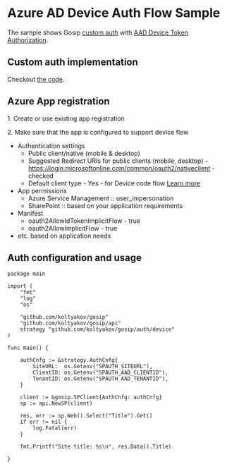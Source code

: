 # Azure AD Device Auth Flow Sample

The sample shows Gosip [custom auth](https://go.spflow.com/auth/custom-auth) with [AAD Device Token Authorization](https://docs.microsoft.com/en-us/azure/go/azure-sdk-go-authorization#use-device-token-authentication).

## Custom auth implementation

Checkout [the code](./device.go).

## Azure App registration

1\. Create or use existing app registration

2\. Make sure that the app is configured to support device flow

- Authentication settings
  - Public client/native (mobile & desktop)
  - Suggested Redirect URIs for public clients (mobile, desktop) - https://login.microsoftonline.com/common/oauth2/nativeclient - checked
  - Default client type - Yes - for Device code flow [Learn more](https://go.microsoft.com/fwlink/?linkid=2094804)
- App permissions
  - Azure Service Management :: user_impersonation
  - SharePoint :: based on your application requirements
- Manifest
  - oauth2AllowIdTokenImplicitFlow - true
  - oauth2AllowImplicitFlow - true
- etc. based on application needs

## Auth configuration and usage

```golang
package main

import (
	"fmt"
	"log"
	"os"

	"github.com/koltyakov/gosip"
	"github.com/koltyakov/gosip/api"
	strategy "github.com/koltyakov/gosip/auth/device"
)

func main() {

	authCnfg := &strategy.AuthCnfg{
		SiteURL:  os.Getenv("SPAUTH_SITEURL"),
		ClientID: os.Getenv("SPAUTH_AAD_CLIENTID"),
		TenantID: os.Getenv("SPAUTH_AAD_TENANTID"),
	}

	client := &gosip.SPClient{AuthCnfg: authCnfg}
	sp := api.NewSP(client)

	res, err := sp.Web().Select("Title").Get()
	if err != nil {
		log.Fatal(err)
	}

	fmt.Printf("Site title: %s\n", res.Data().Title)

}
```
